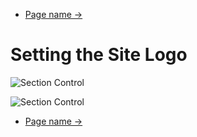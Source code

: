 <div class="row-fluid">
	<div class="span12">
		<ul class="pager">
  			<li class="pull-right"><a href="http://docs.pagelines.com/configure/">Page name &rarr;</a></li>
		</ul>
	</div>
</div>

# Setting the Site Logo

![Section Control](https://raw.github.com/pagelines/Docs/master/gh-pages-template/public/img/section-branding-site-logo.png "Section Branding Site Logo")

![Section Control](https://raw.github.com/pagelines/Docs/master/gh-pages-template/public/img/adding--site-logo.png "Adding Site Logo")





<div class="row-fluid">
	<div class="span12">
		<ul class="pager">
  			<li class="pull-right"><a href="http://docs.pagelines.com/configure/">Page name &rarr;</a></li>
		</ul>
	</div>
</div>
